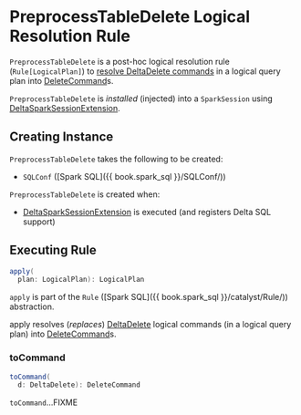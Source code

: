 # PreprocessTableDelete Logical Resolution Rule

`PreprocessTableDelete` is a post-hoc logical resolution rule (`Rule[LogicalPlan]`) to [resolve DeltaDelete commands](#apply) in a logical query plan into [DeleteCommand](commands/delete/DeleteCommand.md)s.

`PreprocessTableDelete` is _installed_ (injected) into a `SparkSession` using [DeltaSparkSessionExtension](DeltaSparkSessionExtension.md).

## Creating Instance

`PreprocessTableDelete` takes the following to be created:

* <span id="conf"> `SQLConf` ([Spark SQL]({{ book.spark_sql }}/SQLConf/))

`PreprocessTableDelete` is created when:

* [DeltaSparkSessionExtension](DeltaSparkSessionExtension.md) is executed (and registers Delta SQL support)

## <span id="apply"> Executing Rule

```scala
apply(
  plan: LogicalPlan): LogicalPlan
```

`apply` is part of the `Rule` ([Spark SQL]({{ book.spark_sql }}/catalyst/Rule/)) abstraction.

apply resolves (_replaces_) [DeltaDelete](commands/delete/DeltaDelete.md) logical commands (in a logical query plan) into [DeleteCommand](commands/delete/DeleteCommand.md)s.

### <span id="toCommand"> toCommand

```scala
toCommand(
  d: DeltaDelete): DeleteCommand
```

`toCommand`...FIXME
